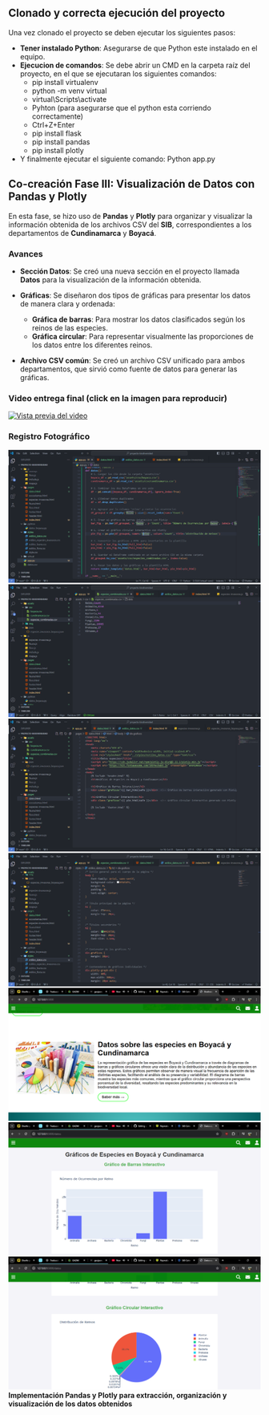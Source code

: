 ## Clonado y correcta ejecución del proyecto
Una vez clonado el proyecto se deben ejecutar los siguientes pasos:
- **Tener instalado Python**: Asegurarse de que Python este instalado en el equipo.
- **Ejecucion de comandos**: Se debe abrir un CMD en la carpeta raíz del proyecto, en el que se ejecutaran los siguientes comandos:
  - pip install virtualenv
  - python -m venv virtual
  - virtual\Scripts\activate
  - Pyhton (para asegurarse que el python esta corriendo correctamente)
  - Ctrl+Z+Enter
  - pip install flask
  - pip install pandas
  - pip install plotly
- Y finalmente ejecutar el siguiente comando: Python app.py

## Co-creación Fase III: Visualización de Datos con Pandas y Plotly

En esta fase, se hizo uso de **Pandas** y **Plotly** para organizar y visualizar la información obtenida de los archivos CSV del **SIB**, correspondientes a los departamentos de **Cundinamarca** y **Boyacá**.

### Avances

- **Sección Datos**: Se creó una nueva sección en el proyecto llamada **Datos** para la visualización de la información obtenida.
  
- **Gráficas**: Se diseñaron dos tipos de gráficas para presentar los datos de manera clara y ordenada:
  - **Gráfica de barras**: Para mostrar los datos clasificados según los reinos de las especies.
  - **Gráfica circular**: Para representar visualmente las proporciones de los datos entre los diferentes reinos.

- **Archivo CSV común**: Se creó un archivo CSV unificado para ambos departamentos, que sirvió como fuente de datos para generar las gráficas.

### Video entrega final (click en la imagen para reproducir)

[![Vista previa del video](https://img.youtube.com/vi/aXsVw8Ny1B8/maxresdefault.jpg)](https://www.youtube.com/watch?v=aXsVw8Ny1B8)

### Registro Fotográfico

![Pandas](https://github.com/santiagomatallana4/co-creacion-fase-3/blob/main/fase3/1.png)
![Pandas](https://github.com/santiagomatallana4/co-creacion-fase-3/blob/main/fase3/2.png)
![Pandas](https://github.com/santiagomatallana4/co-creacion-fase-3/blob/main/fase3/3.png)
![Pandas](https://github.com/santiagomatallana4/co-creacion-fase-3/blob/main/fase3/4.png)
![Pandas](https://github.com/santiagomatallana4/co-creacion-fase-3/blob/main/fase3/5.png)
![Pandas](https://github.com/santiagomatallana4/co-creacion-fase-3/blob/main/fase3/6.png)
![Pandas](https://github.com/santiagomatallana4/co-creacion-fase-3/blob/main/fase3/7.png)
**Implementación Pandas y Plotly para extracción, organización y visualización de los datos obtenidos**
